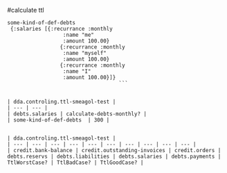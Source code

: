 #calculate ttl

```
some-kind-of-def-debts 
 {:salaries [{:recurrance :monthly
                  :name "me"
                  :amount 100.00}
                 {:recurrance :monthly
                  :name "myself"
                  :amount 100.00}
                 {:recurrance :monthly
                  :name "I"
                  :amount 100.00}]}
									```


| dda.controling.ttl-smeagol-test |
| --- | --- |
| debts.salaries | calculate-debts-monthly? |
| some-kind-of-def-debts  | 300 |


| dda.controling.ttl-smeagol-test |
| --- | --- | --- | --- | --- | --- | --- | --- | --- | --- |
| credit.bank-balance | credit.outstanding-invoices | credit.orders | debts.reservs | debts.liabilities | debts.salaries | debts.payments | TtlWorstCase? | TtlBadCase? | TtlGoodCase? |


